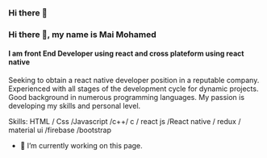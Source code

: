 ### Hi there 👋

<!--
**mai928/mai928** is a ✨ _special_ ✨ repository because its `README.md` (this file) appears on your GitHub profile.

Here are some ideas to get you started:

- 🔭 I’m currently working on ...
- 🌱 I’m currently learning ...
- 👯 I’m looking to collaborate on ...
- 🤔 I’m looking for help with ...
- 💬 Ask me about ...
- 📫 How to reach me: ...
- 😄 Pronouns: ...
- ⚡ Fun fact: ...
-->

### Hi there 👋, my name is Mai Mohamed
#### I am front End Developer using react and cross plateform using react native
Seeking to obtain a react native developer position in a reputable company.
Experienced with all stages of the development cycle for dynamic projects.
Good background in numerous programming languages. My passion is developing my skills and personal level.

Skills: HTML / Css /Javascript /c++/ c / react js /React native / redux / material ui /firebase /bootstrap

- 🔭 I’m currently working on this page. 





